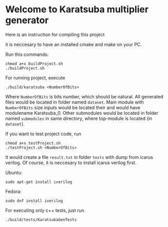 # Welcome to Karatsuba multiplier generator

Here is an instruction for compiling this project

it is neccesary to have an installed cmake and make on your PC.

Run this commands:
```
chmod a+x buildProject.sh
./buildProject.sh
```

For running project, execute
```
./build/karatsuba <NumberOfBits>
```
Where `NumberOfBits` is bits number, which should be natural. All generated files would be located in folder named `dataset`.
Main module with `NumberOfBits` size inputs would be located their and would have modulename Karatsuba_0. Other submodules would be located 
in folder named `submodules` in same directory, where top-module is located (in `dataset`).

If you want to test project code, run 
```
chmod a+x testProject.sh
./testProject.sh <NumberOfBits>
```

It would create a file `result.txt` in folder `tests` with dump from icarus verilog. 
Of course, it is neccesary to install icarus verilog first.

Ubuntu:
```
sudo apt-get install iverilog
```
Fedora:
```
sudo dnf install iverilog
```

For executing only c++ tests, just run
```
./build/tests/KaratsubaGenTests
```
